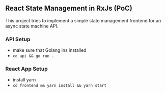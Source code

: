## React State Management in RxJs (PoC)
This project tries to implement a simple state management frontend for an async state machine API.

### API Setup
  - make sure that Golang ins installed
  - ```cd api && go run .```

### React App Setup
  - install yarn
  - ```cd frontend && yarn install && yarn start```
